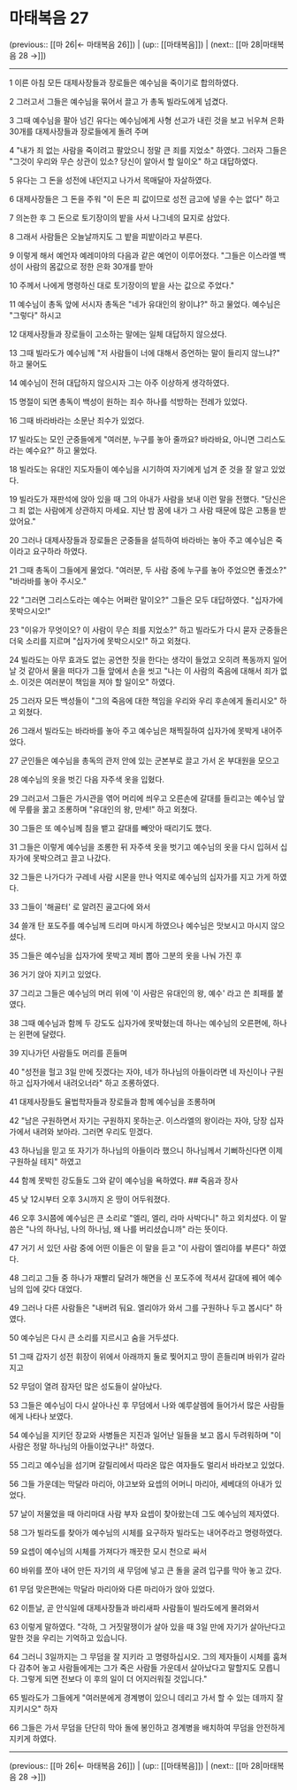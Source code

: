 # 마태복음 27

(previous:: [[마 26|← 마태복음 26]]) | (up:: [[마태복음]]) | (next:: [[마 28|마태복음 28 →]])

***




1 
이른 아침 모든 대제사장들과 장로들은 예수님을 죽이기로 합의하였다. 



2 
그러고서 그들은 예수님을 묶어서 끌고 가 총독 빌라도에게 넘겼다. 



3 
그때 예수님을 팔아 넘긴 유다는 예수님에게 사형 선고가 내린 것을 보고 뉘우쳐 은화 30개를 대제사장들과 장로들에게 돌려 주며 



4 
"내가 죄 없는 사람을 죽이려고 팔았으니 정말 큰 죄를 지었소" 하였다. 그러자 그들은 "그것이 우리와 무슨 상관이 있소? 당신이 알아서 할 일이오" 하고 대답하였다. 



5 
유다는 그 돈을 성전에 내던지고 나가서 목매달아 자살하였다. 



6 
대제사장들은 그 돈을 주워 "이 돈은 피 값이므로 성전 금고에 넣을 수는 없다" 하고 



7 
의논한 후 그 돈으로 토기장이의 밭을 사서 나그네의 묘지로 삼았다. 



8 
그래서 사람들은 오늘날까지도 그 밭을 피밭이라고 부른다. 



9 
이렇게 해서 예언자 예레미야의 다음과 같은 예언이 이루어졌다. "그들은 이스라엘 백성이 사람의 몸값으로 정한 은화 30개를 받아 



10 
주께서 나에게 명령하신 대로 토기장이의 밭을 사는 값으로 주었다." 



11 
예수님이 총독 앞에 서시자 총독은 "네가 유대인의 왕이냐?" 하고 물었다. 예수님은 "그렇다" 하시고 



12 
대제사장들과 장로들이 고소하는 말에는 일체 대답하지 않으셨다. 



13 
그때 빌라도가 예수님께 "저 사람들이 너에 대해서 증언하는 말이 들리지 않느냐?" 하고 물어도 



14 
예수님이 전혀 대답하지 않으시자 그는 아주 이상하게 생각하였다. 



15 
명절이 되면 총독이 백성이 원하는 죄수 하나를 석방하는 전례가 있었다. 



16 
그때 바라바라는 소문난 죄수가 있었다. 



17 
빌라도는 모인 군중들에게 "여러분, 누구를 놓아 줄까요? 바라바요, 아니면 그리스도라는 예수요?" 하고 물었다. 



18 
빌라도는 유대인 지도자들이 예수님을 시기하여 자기에게 넘겨 준 것을 잘 알고 있었다. 



19 
빌라도가 재판석에 앉아 있을 때 그의 아내가 사람을 보내 이런 말을 전했다. "당신은 그 죄 없는 사람에게 상관하지 마세요. 지난 밤 꿈에 내가 그 사람 때문에 많은 고통을 받았어요." 



20 
그러나 대제사장들과 장로들은 군중들을 설득하여 바라바는 놓아 주고 예수님은 죽이라고 요구하라 하였다. 



21 
그때 총독이 그들에게 물었다. "여러분, 두 사람 중에 누구를 놓아 주었으면 좋겠소?" "바라바를 놓아 주시오." 



22 
"그러면 그리스도라는 예수는 어쩌란 말이오?" 그들은 모두 대답하였다. "십자가에 못박으시오!" 



23 
"이유가 무엇이오? 이 사람이 무슨 죄를 지었소?" 하고 빌라도가 다시 묻자 군중들은 더욱 소리를 지르며 "십자가에 못박으시오!" 하고 외쳤다. 



24 
빌라도는 아무 효과도 없는 공연한 짓을 한다는 생각이 들었고 오히려 폭동까지 일어날 것 같아서 물을 떠다가 그들 앞에서 손을 씻고 "나는 이 사람의 죽음에 대해서 죄가 없소. 이것은 여러분이 책임을 져야 할 일이오" 하였다. 



25 
그러자 모든 백성들이 "그의 죽음에 대한 책임을 우리와 우리 후손에게 돌리시오" 하고 외쳤다. 



26 
그래서 빌라도는 바라바를 놓아 주고 예수님은 채찍질하여 십자가에 못박게 내어주었다. 



27 
군인들은 예수님을 총독의 관저 안에 있는 군본부로 끌고 가서 온 부대원을 모으고 



28 
예수님의 옷을 벗긴 다음 자주색 옷을 입혔다. 



29 
그러고서 그들은 가시관을 엮어 머리에 씌우고 오른손에 갈대를 들리고는 예수님 앞에 무릎을 꿇고 조롱하며 "유대인의 왕, 만세!" 하고 외쳤다. 



30 
그들은 또 예수님께 침을 뱉고 갈대를 빼앗아 때리기도 했다. 



31 
그들은 이렇게 예수님을 조롱한 뒤 자주색 옷을 벗기고 예수님의 옷을 다시 입혀서 십자가에 못박으려고 끌고 나갔다. 



32 
그들은 나가다가 구레네 사람 시몬을 만나 억지로 예수님의 십자가를 지고 가게 하였다. 



33 
그들이 '해골터' 로 알려진 골고다에 와서 



34 
쓸개 탄 포도주를 예수님께 드리며 마시게 하였으나 예수님은 맛보시고 마시지 않으셨다. 



35 
그들은 예수님을 십자가에 못박고 제비 뽑아 그분의 옷을 나눠 가진 후 



36 
거기 앉아 지키고 있었다. 



37 
그리고 그들은 예수님의 머리 위에 '이 사람은 유대인의 왕, 예수' 라고 쓴 죄패를 붙였다. 



38 
그때 예수님과 함께 두 강도도 십자가에 못박혔는데 하나는 예수님의 오른편에, 하나는 왼편에 달렸다. 



39 
지나가던 사람들도 머리를 흔들며 



40 
"성전을 헐고 3일 만에 짓겠다는 자야, 네가 하나님의 아들이라면 네 자신이나 구원하고 십자가에서 내려오너라" 하고 조롱하였다. 



41 
대제사장들도 율법학자들과 장로들과 함께 예수님을 조롱하며 



42 
"남은 구원하면서 자기는 구원하지 못하는군. 이스라엘의 왕이라는 자야, 당장 십자가에서 내려와 보아라. 그러면 우리도 믿겠다. 



43 
하나님을 믿고 또 자기가 하나님의 아들이라 했으니 하나님께서 기뻐하신다면 이제 구원하실 테지" 하였고 



44 
함께 못박힌 강도들도 그와 같이 예수님을 욕하였다. ## 죽음과 장사 



45 
낮 12시부터 오후 3시까지 온 땅이 어두워졌다. 



46 
오후 3시쯤에 예수님은 큰 소리로 "엘리, 엘리, 라마 사박다니" 하고 외치셨다. 이 말씀은 "나의 하나님, 나의 하나님, 왜 나를 버리셨습니까" 라는 뜻이다. 



47 
거기 서 있던 사람 중에 어떤 이들은 이 말을 듣고 "이 사람이 엘리야를 부른다" 하였다. 



48 
그리고 그들 중 하나가 재빨리 달려가 해면을 신 포도주에 적셔서 갈대에 꿰어 예수님의 입에 갖다 대었다. 



49 
그러나 다른 사람들은 "내버려 둬요. 엘리야가 와서 그를 구원하나 두고 봅시다" 하였다. 



50 
예수님은 다시 큰 소리를 지르시고 숨을 거두셨다. 



51 
그때 갑자기 성전 휘장이 위에서 아래까지 둘로 찢어지고 땅이 흔들리며 바위가 갈라지고 



52 
무덤이 열려 잠자던 많은 성도들이 살아났다. 



53 
그들은 예수님이 다시 살아나신 후 무덤에서 나와 예루살렘에 들어가서 많은 사람들에게 나타나 보였다. 



54 
예수님을 지키던 장교와 사병들은 지진과 일어난 일들을 보고 몹시 두려워하며 "이 사람은 정말 하나님의 아들이었구나!" 하였다. 



55 
그리고 예수님을 섬기며 갈릴리에서 따라온 많은 여자들도 멀리서 바라보고 있었다. 



56 
그들 가운데는 막달라 마리아, 야고보와 요셉의 어머니 마리아, 세베대의 아내가 있었다. 



57 
날이 저물었을 때 아리마대 사람 부자 요셉이 찾아왔는데 그도 예수님의 제자였다. 



58 
그가 빌라도를 찾아가 예수님의 시체를 요구하자 빌라도는 내어주라고 명령하였다. 



59 
요셉이 예수님의 시체를 가져다가 깨끗한 모시 천으로 싸서 



60 
바위를 쪼아 내어 만든 자기의 새 무덤에 넣고 큰 돌을 굴려 입구를 막아 놓고 갔다. 



61 
무덤 맞은편에는 막달라 마리아와 다른 마리아가 앉아 있었다. 



62 
이튿날, 곧 안식일에 대제사장들과 바리새파 사람들이 빌라도에게 몰려와서 



63 
이렇게 말하였다. "각하, 그 거짓말쟁이가 살아 있을 때 3일 만에 자기가 살아난다고 말한 것을 우리는 기억하고 있습니다. 



64 
그러니 3일까지는 그 무덤을 잘 지키라 고 명령하십시오. 그의 제자들이 시체를 훔쳐다 감추어 놓고 사람들에게는 그가 죽은 사람들 가운데서 살아났다고 말할지도 모릅니다. 그렇게 되면 전보다 이 후의 일이 더 어지러워질 것입니다." 



65 
빌라도가 그들에게 "여러분에게 경계병이 있으니 데리고 가서 할 수 있는 데까지 잘 지키시오" 하자 



66 
그들은 가서 무덤을 단단히 막아 돌에 봉인하고 경계병을 배치하여 무덤을 안전하게 지키게 하였다.

***

(previous:: [[마 26|← 마태복음 26]]) | (up:: [[마태복음]]) | (next:: [[마 28|마태복음 28 →]])
